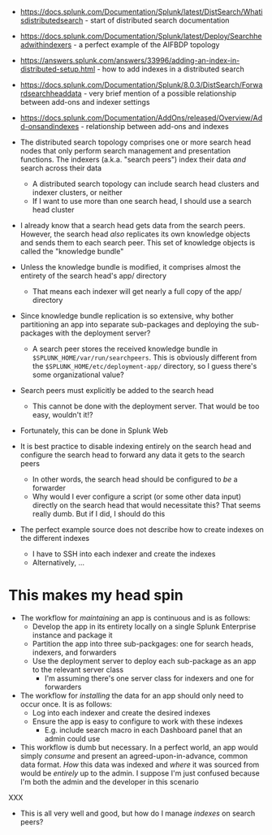 - https://docs.splunk.com/Documentation/Splunk/latest/DistSearch/Whatisdistributedsearch - start of distributed search documentation
- https://docs.splunk.com/Documentation/Splunk/latest/Deploy/Searchheadwithindexers - a perfect example of the AIFBDP topology
- https://answers.splunk.com/answers/33996/adding-an-index-in-distributed-setup.html - how to add indexes in a distributed search
- https://docs.splunk.com/Documentation/Splunk/8.0.3/DistSearch/Forwardsearchheaddata - very brief mention of a possible relationship between add-ons
  and indexer settings
- https://docs.splunk.com/Documentation/AddOns/released/Overview/Add-onsandindexes - relationship between add-ons and indexes

- The distributed search topology comprises one or more search head nodes that only perform search management and presentation functions. The indexers
  (a.k.a. "search peers") index their data _and_ search across their data
  - A distributed search topology can include search head clusters and indexer clusters, or neither
  - If I want to use more than one search head, I should use a search head cluster

- I already know that a search head gets data from the search peers. However, the search head _also_ replicates its own knowledge objects and sends
  them to each search peer. This set of knowledge objects is called the "knowledge bundle"
- Unless the knowledge bundle is modified, it comprises almost the entirety of the search head's app/ directory
  - That means each indexer will get nearly a full copy of the app/ directory

- Since knowledge bundle replication is so extensive, why bother partitioning an app into separate sub-packages and deploying the sub-packages with
  the deployment server?
  - A search peer stores the received knowledge bundle in `$SPLUNK_HOME/var/run/searchpeers`. This is obviously different from the
    `$SPLUNK_HOME/etc/deployment-app/` directory, so I guess there's some organizational value?

- Search peers must explicitly be added to the search head
  - This cannot be done with the deployment server. That would be too easy, wouldn't it!?
- Fortunately, this can be done in Splunk Web

- It is best practice to disable indexing entirely on the search head and configure the search head to forward any data it gets to the search peers
  - In other words, the search head should be configured to _be_ a forwarder
  - Why would I ever configure a script (or some other data input) directly on the search head that would necessitate this? That seems really dumb.
    But if I did, I should do this

- The perfect example source does not describe how to create indexes on the different indexes
  - I have to SSH into each indexer and create the indexes
  - Alternatively, ...

# This makes my head spin
- The workflow for _maintaining_ an app is continuous and is as follows:
  - Develop the app in its entirety locally on a single Splunk Enterprise instance and package it
  - Partition the app into three sub-packgages: one for search heads, indexers, and forwarders
  - Use the deployment server to deploy each sub-package as an app to the relevant server class
    - I'm assuming there's one server class for indexers and one for forwarders
- The workflow for _installing_ the data for an app should only need to occur once. It is as follows:
  - Log into each indexer and create the desired indexes
  - Ensure the app is easy to configure to work with these indexes
    - E.g. include search macro in each Dashboard panel that an admin could use
- This workflow is dumb but necessary. In a perfect world, an app would simply _consume_ and present an agreed-upon-in-advance, common data format.
  _How_ this data was indexed and _where_ it was sourced from would be _entirely_ up to the admin. I suppose I'm just confused because I'm both the
  admin and the developer in this scenario


XXX
- This is all very well and good, but how do I manage _indexes_ on search peers?